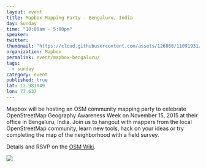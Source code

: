 ```yaml
---
layout: event
title: Mapbox Mapping Party - Bengaluru, India
day: Sunday
time: "10:00am - 5:00pm"
speaker:
twitter:
thumbnail: "https://cloud.githubusercontent.com/assets/126868/11091931/6271d1d6-88a5-11e5-8b7a-0c4f5acf43da.png"
organization: Mapbox
permalink: event/mapbox-bengaluru/
tags:
  - sunday
category: event
published: true
lat: 12.981049
lon: 77.637
---
```


Mapbox will be hosting an OSM community mapping party to celebrate OpenStreetMap Geography Awareness Week on November 15, 2015 at their office in Bengaluru, India. Join us to hangout with mappers from the local OpenStreetMap community, learn new tools, hack on your ideas or try completing the map of the neighborhood with a field survey.

Details and RSVP on the [OSM Wiki](http://wiki.openstreetmap.org/wiki/India/Events/Bengaluru_Mapping_Party_3_-_osmgeoweek).

![](https://cloud.githubusercontent.com/assets/126868/11091931/6271d1d6-88a5-11e5-8b7a-0c4f5acf43da.png)